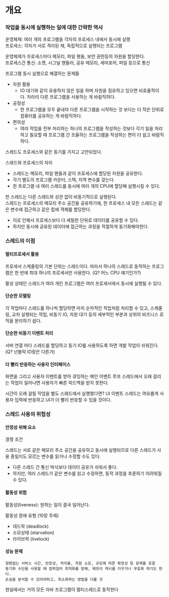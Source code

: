 # 개요

### 작업을 동시에 실행하는 일에 대한 간략한 역사

운영체제: 여러 개의 프로그램을 각자의 프로세스 내에서 동시에 실행\
프로세스: 각자가 서로 격리된 채, 독립적으로 실행되는 프로그램

운영체제가 프로세스마다 메모리, 파일 핸들, 보안 권한등의 자원을 할당한다.\
프로세스간 통신: 소켓, 시그널 핸들러, 공유 메모리, 세마포어, 파일 등으로 통신

프로그램 동시 실행으로 해결하는 문제들

* 자원 활용
  * IO 대기와 같이 유용하지 않은 일을 하며 자원을 점유하고 있으면 비효율적이다. 차라리 다른 프로그램을 사용하는 게 바람직하다.
* 공정성
  * 한 프로그램을 모두 끝내야 다른 프로그램을 시작하는 것 보다는 더 작은 단위로 컴퓨터를 공유하는 게 바람직하다.
* 편의성
  * 여러 작업을 전부 처리하는 하나의 프로그램을 작성하는 것보다 각기 일을 처리하고 필요할 때 프로그램 간 조율하는 프로그램을 작성하는 편이 더 쉽고 바람직하다.

스레드도 프로세스와 같은 동기를 가지고 고안되었다.

스레드와 프로세스의 차이

* 스레드는 메모리, 파일 핸들과 같이 프로세스에 할당된 자원을 공유한다.
* 각기 별도의 프로그램 카운터, 스택, 지역 변수를 갖는다.
* 한 프로그램 내 여러 스레드를 동시에 여러 개의 CPU에 할당해 실행시킬 수 있다.

한 스레드는 다른 스레드와 상관 없이 비동기적으로 실행된다.\
스레드는 프로세스의 메모리 주소 공간을 공유하기에, 한 프로세스 내 모든 스레드는 같은 변수에 접근하고 같은 힙에 객체를 할당한다.

* 이로 인해서 프로세스보다 더 세밀한 단위로 데이터를 공유할 수 있다.
* 하지만 동시에 공유된 데이터에 접근하는 과정을 적절하게 동기화해야한다.

### 스레드의 이점

#### 멀티프로세서 활용

프로세서 스케줄링의 기본 단위는 스레드이다. 따라서 하나의 스레드로 동작하는 프로그램은 한 번에 최대 하나의 프로세서만 사용한다. (Q? 어느 CPU 얘기인가?)

활성 상태인 스레드가 여러 개인 프로그램은 여러 프로세서에서 동시에 실행될 수 있다.

#### 단순한 모델링

각 작업마다 스레드를 하나씩 할당하면 마치 순차적인 작업처럼 처리할 수 있고, 스케줄링, 교차 실행되는 작업, 비동기 IO, 자원 대기 등의 세부적인 부분과 상위의 비즈니스 로직을 분리하기 쉽다.

#### 단순한 비동기 이벤트 처리

서버 연결 마다 스레드를 할당하고 동기 IO를 사용하도록 하면 개발 작업이 쉬워진다. (Q? 넌블락 IO랑은 다른가)

#### 더 빨리 반응하는 사용자 인터페이스

화면을 그리고 사용자 이벤트를 받아 큐잉하는 메인 이벤트 루프 스레드에서 오래 걸리는 작업이 일어나면 사용자가 빠른 피드백을 받지 못한다.

시간이 오래 걸릴 작업을 별도 스레드에서 실행했다면? UI 이벤트 스레드는 여유롭게 사용자 입력에 반응하고 UI가 더 빨리 반응할 수 있을 것이다.

### 스레드 사용의 위험성

#### 안정성 위해 요소

경쟁 조건

스레드는 서로 같은 메모리 주소 공간을 공유하고 동시에 실행되므로 다른 스레드가 사용 중일지도 모르는 변수를 읽거나 수정할 수도 있다.

* 다른 스레드 간 통신 박식보다 데이터 공유가 쉬워서 좋다.
* 하지만, 여러 스레드가 같은 변수를 읽고 수정하면, 동작 과정을 추론하기 어려워질 수 있다.

#### 활동성 위험

활동성(liveness): 원하는 일이 결국 일어난다.

활동성 장애 유형 (10장 주제)

* 데드락 (deadlock)
* 소모상태 (starvation)
* 라이브락 (livelock)

#### 성능 문제

```
형편없는 서비스 시간, 반응성, 처리율, 자원 소모, 규모에 따른 확장성 등 문제를 포괄
동기화 수단을 사용할 때 컴파일러 최적화를 방해, 메모리 캐시를 지우거나 무효화 하기도 한다.
손실을 분석할 수 있어야하고, 최소화하는 방법을 다룰 것
```

현실에서는 거의 모든 자바 프로그램이 멀티스레드로 동작한다
